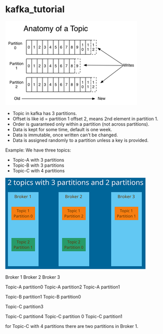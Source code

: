 # kafka_tutorial

![alt text](https://github.com/michuW93/kafka_tutorial/blob/master/topic_anatomy.png?raw=true)

- Topic in kafka has 3 partitions.
- Offset is like id = partition 1 offset 2, means 2nd element in partition 1.
- Order is guaranteed only within a partition (not across partitions).
- Data is kept for some time, default is one week.
- Data is immutable, once written can't be changed.
- Data is assigned randomly to a partition unless a key is provided.

Example:
We have three topics:
- Topic-A with 3 partitions
- Topic-B with 3 partitions
- Topic-C with 4 partitions

![alt text](https://github.com/michuW93/kafka_tutorial/blob/master/topics_to_broker.png?raw=true)


Broker 1                                   Broker 2                                Broker 3

Topic-A partition0                    Topic-A partition2                     Topic-A partition1

Topic-B partition1                    Topic-B partition0

Topic-C partition3

Topic-C partition4                    Topic-C partition 0                    Topic-C partition1


for Topic-C with 4 partitions there are two partitions in Broker 1.
